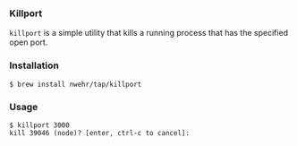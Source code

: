 ### Killport

`killport` is a simple utility that kills a running process that has the specified open port.

### Installation

```
$ brew install nwehr/tap/killport
```

### Usage

```
$ killport 3000
kill 39046 (node)? [enter, ctrl-c to cancel]: 
```

